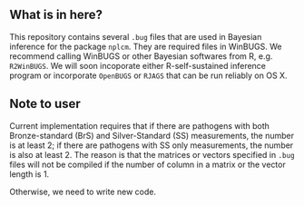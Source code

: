 What is in here?
-----------------
This repository contains several `.bug` files that are used in Bayesian inference for the package `nplcm`. They are required files in WinBUGS. We recommend calling WinBUGS or other Bayesian softwares from R, e.g. `R2WinBUGS`. We will soon incoporate either R-self-sustained inference program or incorporate `OpenBUGS` or `RJAGS` that can be run reliably on OS X.

Note to user
------------
Current implementation requires that if there are pathogens with both
Bronze-standard (BrS) and Silver-Standard (SS) measurements, the number is at least 2; 
if there are pathogens with SS only measurements, the number is also at least 2. 
The reason is that the matrices or vectors specified in `.bug` files will not be compiled if the number of column in a matrix or the vector length is 1.

Otherwise, we need to write new code.

